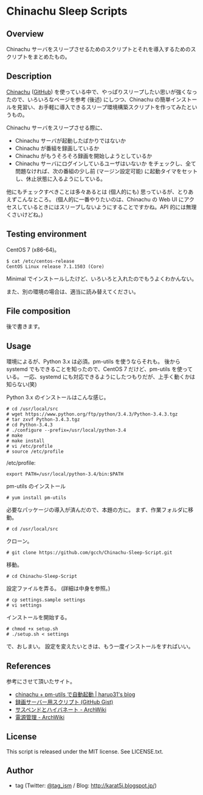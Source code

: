 # Chinachu Sleep Scripts

## Overview
Chinachu サーバをスリープさせるためのスクリプトとそれを導入するためのスクリプトをまとめたもの。

## Description
[Chinachu](https://chinachu.moe/) ([GitHub](https://github.com/kanreisa/Chinachu)) を使っている中で、やっぱりスリープしたい思いが強くなったので、いろいろなページを参考 (後述) にしつつ、Chinachu の簡単インストールを見習い、お手軽に導入できるスリープ環境構築スクリプトを作ってみたというもの。

Chinachu サーバをスリープさせる際に、
* Chinachu サーバが起動したばかりではないか
* Chinachu が番組を録画しているか
* Chinachu がもうそろそろ録画を開始しようとしているか
* Chinachu サーバにログインしているユーザはいないか
をチェックし、全て問題なければ、次の番組の少し前 (マージン設定可能) に起動タイマをセットし、休止状態に入るようにしている。

他にもチェックすべきことは多々あるとは (個人的にも) 思っているが、とりあえずこんなところ。
(個人的に一番やりたいのは、Chinachu の Web UI にアクセスしているときにはスリープしないようにすることですかね。API 的には無理くさいけどね。)

## Testing environment
CentOS 7 (x86-64)。

    $ cat /etc/centos-release
    CentOS Linux release 7.1.1503 (Core)

Minimal でインストールしたけど、いろいろと入れたのでもうよくわかんない。

また、別の環境の場合は、適当に読み替えてください。

## File composition
後で書きます。

## Usage
環境によるが、Python 3.x は必須。pm-utils を使うならそれも。
後から systemd でもできることを知ったので、CentOS 7 だけど、pm-utils を使っている。
一応、systemd にも対応できるようにしたつもりだが、上手く動くかは知らない(笑)

Python 3.x のインストールはこんな感じ。

    # cd /usr/local/src
    # wget https://www.python.org/ftp/python/3.4.3/Python-3.4.3.tgz
    # tar zxvf Python-3.4.3.tgz
    # cd Python-3.4.3
    # ./configure --prefix=/usr/local/python-3.4
    # make
    # make install
    # vi /etc/profile
    # source /etc/profile

/etc/profile:

    export PATH=/usr/local/python-3.4/bin:$PATH

pm-utils のインストール

    # yum install pm-utils

必要なパッケージの導入が済んだので、本題の方に。
まず、作業フォルダに移動。

    # cd /usr/local/src

クローン。

    # git clone https://github.com/gcch/Chinachu-Sleep-Script.git

移動。

    # cd Chinachu-Sleep-Script

設定ファイルを弄る。 (詳細は中身を参照。)

    # cp settings.sample settings
    # vi settings

インストールを開始する。

    # chmod +x setup.sh
    # ./setup.sh < settings

で、おしまい。
設定を変えたいときは、もう一度インストールをすればいい。

## References
参考にさせて頂いたサイト。
* [chinachu + pm-utils で自動起動 | haruo31's blog](http://haruo31.underthetree.jp/2013/09/04/chinachu-pm-utils-%E3%81%A7%E8%87%AA%E5%8B%95%E8%B5%B7%E5%8B%95/)
* [録画サーバー用スクリプト (GitHub Gist)](https://gist.github.com/jtwp470/ca92c6a7b3d1c819acdc)
* [サスペンドとハイバネート - ArchWiki](https://wiki.archlinuxjp.org/index.php/%E3%82%B5%E3%82%B9%E3%83%9A%E3%83%B3%E3%83%89%E3%81%A8%E3%83%8F%E3%82%A4%E3%83%90%E3%83%8D%E3%83%BC%E3%83%88)
* [電源管理 - ArchWiki](https://wiki.archlinuxjp.org/index.php/%E9%9B%BB%E6%BA%90%E7%AE%A1%E7%90%86)

## License
This script is released under the MIT license. See LICENSE.txt.

## Author
* tag (Twitter: [@tag_ism](https://twitter.com/tag_ism "tag (@tag_ism) | Twitter") / Blog: http://karat5i.blogspot.jp/)
